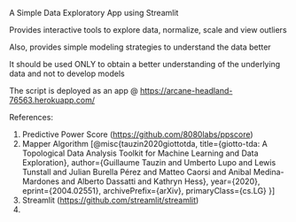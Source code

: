A Simple Data Exploratory App using Streamlit

Provides interactive tools to explore data, normalize, scale and view outliers

Also, provides simple modeling strategies to understand the data better

It should be used ONLY to obtain a better understanding of the underlying data and not to develop models

The script is deployed as an app @ https://arcane-headland-76563.herokuapp.com/

References:
1. Predictive Power Score (https://github.com/8080labs/ppscore)
2. Mapper Algorithm [@misc{tauzin2020giottotda,
      title={giotto-tda: A Topological Data Analysis Toolkit for Machine Learning and Data Exploration},
      author={Guillaume Tauzin and Umberto Lupo and Lewis Tunstall and Julian Burella Pérez and Matteo Caorsi and Anibal Medina-Mardones and Alberto Dassatti and Kathryn Hess},
      year={2020},
      eprint={2004.02551},
      archivePrefix={arXiv},
      primaryClass={cs.LG}
}]
3. Streamlit (https://github.com/streamlit/streamlit)
4. 